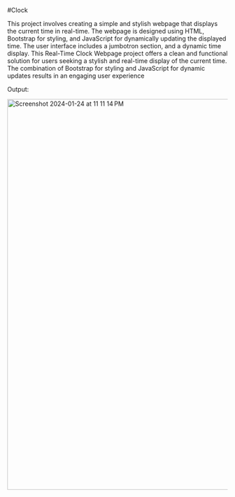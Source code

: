 #Clock

This project involves creating a simple and stylish webpage that displays the current time in real-time. The webpage is designed using HTML, Bootstrap for styling, and JavaScript for dynamically updating the displayed time. The user interface includes a jumbotron section, and a dynamic time display.
This Real-Time Clock Webpage project offers a clean and functional solution for users seeking a stylish and real-time display of the current time. The combination of Bootstrap for styling and JavaScript for dynamic updates results in an engaging user experience


Output:


<img width="893" alt="Screenshot 2024-01-24 at 11 11 14 PM" src="https://github.com/charanraj28/Clock/assets/97870117/4ec9eaa8-105a-4fd6-9ab2-3fc286a6ff75">
